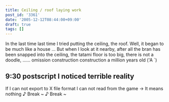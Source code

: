 ```yaml
---
title: Ceiling / roof laying work
post_id: '3361'
date: '2005-12-12T08:44:00+09:00'
draft: true
tags: []
---
```


In the last time last time I tried putting the ceiling, the roof. Well, it began to be much like a house ... But when I look at it nearby, after all the bran has been snapped into the ceiling, the tatami floor is too big, there is not a doodle, ...... omission construction construction a million years old ('A `)

## 9:30 postscript I noticed terrible reality

If I can not export to X file format I can not read from the game → It means nothing ♪ Break ~ ♪ Break ~
